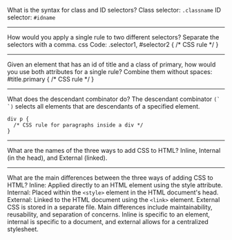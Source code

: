 
What is the syntax for class and ID selectors?
Class selector: ```.classname```
ID selector: ```#idname```
___
How would you apply a single rule to two different selectors?
Separate the selectors with a comma.
css
Code:
.selector1, #selector2 {
  /* CSS rule */
}
___
Given an element that has an id of title and a class of primary, how would you use both attributes for a single rule?
Combine them without spaces: #title.primary { /* CSS rule */ }
___
What does the descendant combinator do?
The descendant combinator ```(` `)``` selects all elements that are descendants of a specified element.
```
div p {
  /* CSS rule for paragraphs inside a div */
}   
```
___
What are the names of the three ways to add CSS to HTML?
Inline, Internal (in the head), and External (linked).
___
What are the main differences between the three ways of adding CSS to HTML?
Inline: Applied directly to an HTML element using the style attribute.
Internal: Placed within the ```<style>``` element in the HTML document's head.
External: Linked to the HTML document using the ```<link>``` element. External CSS is stored in a separate file.
Main differences include maintainability, reusability, and separation of concerns. Inline is specific to an element, internal is specific to a document, and external allows for a centralized stylesheet.
